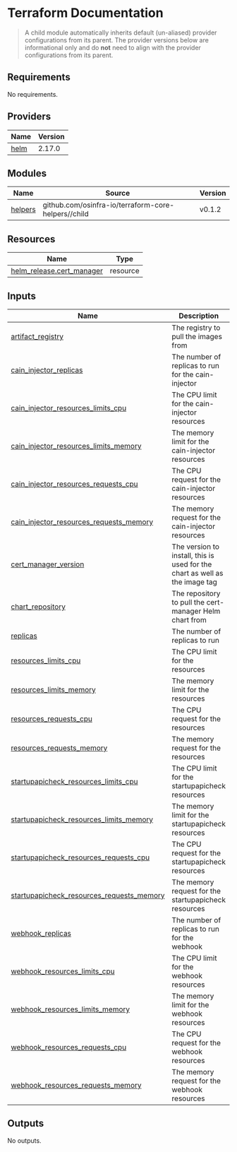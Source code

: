 # Terraform Documentation

> A child module automatically inherits default (un-aliased) provider configurations from its parent. The provider versions below are informational only and do **not** need to align with the provider configurations from its parent.

<!-- BEGIN_TF_DOCS -->
## Requirements

No requirements.

## Providers

| Name | Version |
|------|---------|
| <a name="provider_helm"></a> [helm](#provider\_helm) | 2.17.0 |

## Modules

| Name | Source | Version |
|------|--------|---------|
| <a name="module_helpers"></a> [helpers](#module\_helpers) | github.com/osinfra-io/terraform-core-helpers//child | v0.1.2 |

## Resources

| Name | Type |
|------|------|
| [helm_release.cert_manager](https://registry.terraform.io/providers/hashicorp/helm/latest/docs/resources/release) | resource |

## Inputs

| Name | Description | Type | Default | Required |
|------|-------------|------|---------|:--------:|
| <a name="input_artifact_registry"></a> [artifact\_registry](#input\_artifact\_registry) | The registry to pull the images from | `string` | `"us-docker.pkg.dev/plt-lz-services-tf79-prod/plt-docker-virtual"` | no |
| <a name="input_cain_injector_replicas"></a> [cain\_injector\_replicas](#input\_cain\_injector\_replicas) | The number of replicas to run for the cain-injector | `number` | `1` | no |
| <a name="input_cain_injector_resources_limits_cpu"></a> [cain\_injector\_resources\_limits\_cpu](#input\_cain\_injector\_resources\_limits\_cpu) | The CPU limit for the cain-injector resources | `string` | `"20m"` | no |
| <a name="input_cain_injector_resources_limits_memory"></a> [cain\_injector\_resources\_limits\_memory](#input\_cain\_injector\_resources\_limits\_memory) | The memory limit for the cain-injector resources | `string` | `"64Mi"` | no |
| <a name="input_cain_injector_resources_requests_cpu"></a> [cain\_injector\_resources\_requests\_cpu](#input\_cain\_injector\_resources\_requests\_cpu) | The CPU request for the cain-injector resources | `string` | `"10m"` | no |
| <a name="input_cain_injector_resources_requests_memory"></a> [cain\_injector\_resources\_requests\_memory](#input\_cain\_injector\_resources\_requests\_memory) | The memory request for the cain-injector resources | `string` | `"32Mi"` | no |
| <a name="input_cert_manager_version"></a> [cert\_manager\_version](#input\_cert\_manager\_version) | The version to install, this is used for the chart as well as the image tag | `string` | `"1.17.2"` | no |
| <a name="input_chart_repository"></a> [chart\_repository](#input\_chart\_repository) | The repository to pull the cert-manager Helm chart from | `string` | `"https://charts.jetstack.io"` | no |
| <a name="input_replicas"></a> [replicas](#input\_replicas) | The number of replicas to run | `number` | `1` | no |
| <a name="input_resources_limits_cpu"></a> [resources\_limits\_cpu](#input\_resources\_limits\_cpu) | The CPU limit for the resources | `string` | `"20m"` | no |
| <a name="input_resources_limits_memory"></a> [resources\_limits\_memory](#input\_resources\_limits\_memory) | The memory limit for the resources | `string` | `"64Mi"` | no |
| <a name="input_resources_requests_cpu"></a> [resources\_requests\_cpu](#input\_resources\_requests\_cpu) | The CPU request for the resources | `string` | `"10m"` | no |
| <a name="input_resources_requests_memory"></a> [resources\_requests\_memory](#input\_resources\_requests\_memory) | The memory request for the resources | `string` | `"32Mi"` | no |
| <a name="input_startupapicheck_resources_limits_cpu"></a> [startupapicheck\_resources\_limits\_cpu](#input\_startupapicheck\_resources\_limits\_cpu) | The CPU limit for the startupapicheck resources | `string` | `"20m"` | no |
| <a name="input_startupapicheck_resources_limits_memory"></a> [startupapicheck\_resources\_limits\_memory](#input\_startupapicheck\_resources\_limits\_memory) | The memory limit for the startupapicheck resources | `string` | `"64Mi"` | no |
| <a name="input_startupapicheck_resources_requests_cpu"></a> [startupapicheck\_resources\_requests\_cpu](#input\_startupapicheck\_resources\_requests\_cpu) | The CPU request for the startupapicheck resources | `string` | `"10m"` | no |
| <a name="input_startupapicheck_resources_requests_memory"></a> [startupapicheck\_resources\_requests\_memory](#input\_startupapicheck\_resources\_requests\_memory) | The memory request for the startupapicheck resources | `string` | `"32Mi"` | no |
| <a name="input_webhook_replicas"></a> [webhook\_replicas](#input\_webhook\_replicas) | The number of replicas to run for the webhook | `number` | `1` | no |
| <a name="input_webhook_resources_limits_cpu"></a> [webhook\_resources\_limits\_cpu](#input\_webhook\_resources\_limits\_cpu) | The CPU limit for the webhook resources | `string` | `"20m"` | no |
| <a name="input_webhook_resources_limits_memory"></a> [webhook\_resources\_limits\_memory](#input\_webhook\_resources\_limits\_memory) | The memory limit for the webhook resources | `string` | `"64Mi"` | no |
| <a name="input_webhook_resources_requests_cpu"></a> [webhook\_resources\_requests\_cpu](#input\_webhook\_resources\_requests\_cpu) | The CPU request for the webhook resources | `string` | `"10m"` | no |
| <a name="input_webhook_resources_requests_memory"></a> [webhook\_resources\_requests\_memory](#input\_webhook\_resources\_requests\_memory) | The memory request for the webhook resources | `string` | `"32Mi"` | no |

## Outputs

No outputs.
<!-- END_TF_DOCS -->
